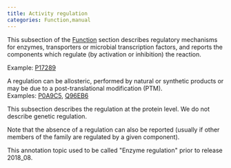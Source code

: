 ```yaml
---
title: Activity regulation
categories: Function,manual
---
```


This subsection of the [Function](http://www.uniprot.org/help/function%5Fsection) section describes regulatory mechanisms for enzymes, transporters or microbial transcription factors, and reports the components which regulate (by activation or inhibition) the reaction.

Example: [P17289](https://www.uniprot.org/uniprotkb/P17289#function)

A regulation can be allosteric, performed by natural or synthetic products or may be due to a post-translational modification (PTM).  
Examples: [P0A9C5](https://www.uniprot.org/uniprotkb/P0A9C5#function), [Q96EB6](https://www.uniprot.org/uniprotkb/Q96EB6#function)

This subsection describes the regulation at the protein level. We do not describe genetic regulation.

Note that the absence of a regulation can also be reported (usually if other members of the family are regulated by a given component).

This annotation topic used to be called "Enzyme regulation" prior to release 2018\_08.
